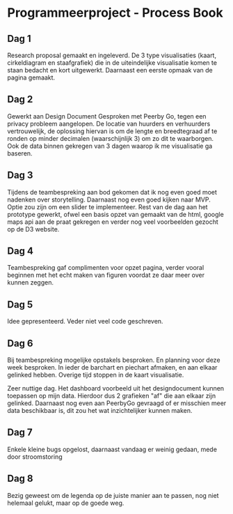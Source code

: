 # Programmeerproject - Process Book

## Dag 1
Research proposal gemaakt en ingeleverd. De 3 type visualisaties (kaart, cirkeldiagram en staafgrafiek) die in de uiteindelijke visualisatie komen te staan bedacht en kort uitgewerkt. Daarnaast een eerste opmaak van de pagina gemaakt.

## Dag 2
Gewerkt aan Design Document
Gesproken met Peerby Go, tegen een privacy probleem aangelopen. De locatie van huurders en verhuurders vertrouwelijk, de oplossing hiervan is om de lengte en breedtegraad af te ronden op minder decimalen (waarschijnlijk 3) om zo dit te waarborgen. Ook de data binnen gekregen van 3 dagen waarop ik me visualisatie ga baseren.

## Dag 3
Tijdens de teambespreking aan bod gekomen dat ik nog even goed moet nadenken over storytelling. Daarnaast nog even goed kijken naar MVP. Optie zou zijn om een slider te implementeer.
Rest van de dag aan het prototype gewerkt, ofwel een basis opzet van gemaakt van de html, google maps api aan de praat gekregen en verder nog veel voorbeelden gezocht op de D3 website.

## Dag 4
Teambespreking gaf complimenten voor opzet pagina, verder vooral beginnen met het echt maken van figuren voordat ze daar meer over kunnen zeggen.

## Dag 5
Idee gepresenteerd. Veder niet veel code geschreven.

## Dag 6
Bij teambespreking mogelijke opstakels besproken. En planning voor deze week besproken. In ieder de barchart en piechart afmaken, en aan elkaar gelinked hebben. Overige tijd stoppen in de kaart visualisatie.

Zeer nuttige dag. Het dashboard voorbeeld uit het designdocument kunnen toepassen op mijn data. Hierdoor dus 2 grafieken "af" die aan elkaar zijn gelinked. Daarnaast nog even aan PeerbyGo gevraagd of er misschien meer data beschikbaar is, dit zou het wat inzichtelijker kunnen maken.

## Dag 7
Enkele kleine bugs opgelost, daarnaast vandaag er weinig gedaan, mede door stroomstoring

## Dag 8
Bezig geweest om de legenda op de juiste manier aan te passen, nog niet helemaal gelukt, maar op de goede weg.

